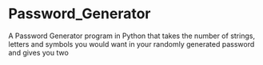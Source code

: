 # Password_Generator
A Password Generator program in Python that takes the number of strings, letters and symbols you would want in your randomly generated password and
gives you two
